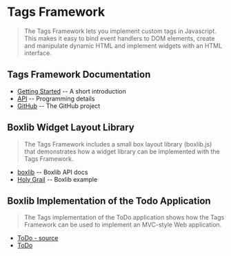 # Tags Framework

> The Tags Framework lets you implement custom tags in Javascript. 
This makes it easy to bind event handlers to DOM elements, create and 
manipulate dynamic HTML and implement widgets with an HTML interface.

## Tags Framework Documentation

* [Getting Started](http://randomsoftwareideas.com/tags/docs/introduction.html) -- A short introduction
* [API](http://randomsoftwareideas.com/tags/docs/jsdocs/index.html) -- Programming details
* [GitHub](https://github.com/matt-thompson/tags.git) -- The GitHub project

## Boxlib Widget Layout Library

> The Tags Framework includes a small box layout library (boxlib.js) that demonstrates
how a widget library can be implemented with the Tags Framework.
* [boxlib](http://randomsoftwareideas.com/tags/docs/jsdocs/module-boxlib.html) -- Boxlib API docs
* [Holy Grail](http://randomsoftwareideas.com/tags/docs/examples/holy-grail.html) -- Boxlib example

## Boxlib Implementation of the Todo Application

> The Tags implementation of the ToDo application shows how the Tags Framework can
be used to implement an MVC-style Web application.
* [ToDo - source](http://github.com/matt-thompson/tagsTodo.git)
* [ToDo](http://randomsoftwareideas.com/tags)

